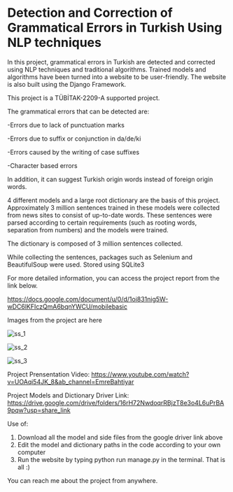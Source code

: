 # Detection and Correction of Grammatical Errors in Turkish Using NLP techniques

In this project, grammatical errors in Turkish are detected and corrected using NLP techniques and traditional algorithms. Trained models and algorithms have been turned into a website to be user-friendly. The website is also built using the Django Framework.

This project is a TÜBİTAK-2209-A supported project.

The grammatical errors that can be detected are:

-Errors due to lack of punctuation marks

-Errors due to suffix or conjunction in da/de/ki

-Errors caused by the writing of case suffixes

-Character based errors

In addition, it can suggest Turkish origin words instead of foreign origin words.

4 different models and a large root dictionary are the basis of this project.
Approximately 3 million sentences trained in these models were collected from news sites to consist of up-to-date words. These sentences were parsed according to certain requirements (such as rooting words, separation from numbers) and the models were trained.

The dictionary is composed of 3 million sentences collected.

While collecting the sentences, packages such as Selenium and BeautifulSoup were used. Stored using SQLite3

For more detailed information, you can access the project report from the link below.

https://docs.google.com/document/u/0/d/1oi831nig5W-wDC6lKFIczQmA6bqnYWCU/mobilebasic

Images from the project are here

![ss_1](https://user-images.githubusercontent.com/46243758/207122225-9b713abc-1948-4ddf-8c07-8fdd970f60a7.png)

![ss_2](https://user-images.githubusercontent.com/46243758/207122236-ac600aaf-1733-4709-9198-e430dc729f93.png)

![ss_3](https://user-images.githubusercontent.com/46243758/207122249-758585a0-9cdb-4067-87ac-d397a0c12b1d.png)

Project Prensentation Video:
https://www.youtube.com/watch?v=UOAqi54JK_8&ab_channel=EmreBahtiyar

Project Models and Dictionary Driver Link:
https://drive.google.com/drive/folders/16rH72NwdoqrRBjzT8e3o4L6uPrBA9pqw?usp=share_link

Use of:
1) Download all the model and side files from the google driver link above
2) Edit the model and dictionary paths in the code according to your own computer
3) Run the website by typing python run manage.py in the terminal. 
That is all :)

You can reach me about the project from anywhere.
 


